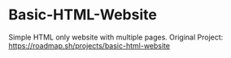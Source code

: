 # Basic-HTML-Website
Simple HTML only website with multiple pages.
Original Project: https://roadmap.sh/projects/basic-html-website
